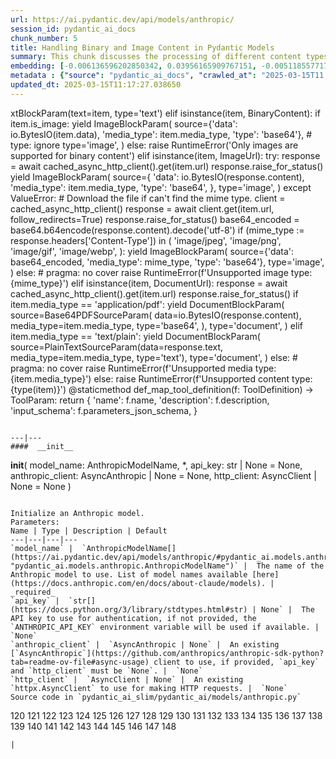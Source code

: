 ```yaml
---
url: https://ai.pydantic.dev/api/models/anthropic/
session_id: pydantic_ai_docs
chunk_number: 5
title: Handling Binary and Image Content in Pydantic Models
summary: This chunk discusses the processing of different content types within Pydantic models. It specifically outlines how to handle binary content that includes images and URLs, detailing methods for yielding image parameters, handling errors, and utilizing asynchronous HTTP clients to retrieve image data.
embedding: [-0.006136596202850342, 0.03956165909767151, -0.005118557717651129, -0.030207054689526558, -0.022150998935103416, -0.019831258803606033, -0.023739518597722054, -0.018394028767943382, 0.02120545320212841, -0.035300396382808685, -0.011913884431123734, -0.054564330726861954, 0.01923871785402298, -0.056430209428071976, 0.020285122096538544, 0.022869614884257317, -0.007923678494989872, 0.009518500417470932, 0.010949427261948586, 0.039637304842472076, 0.06222955882549286, 0.033812738955020905, -0.01753673329949379, -0.02545410767197609, 0.00586553942412138, -0.046672169119119644, -0.016780296340584755, 0.003218009602278471, 0.028467249125242233, -0.024596812203526497, -0.021823210641741753, -0.016906369477510452, -0.01746108941733837, -0.023739518597722054, -0.04057024419307709, -0.010583816096186638, 0.002973743248730898, -0.012361442670226097, 0.027458665892481804, 0.02904718555510044, -0.01950347051024437, -0.08361151069402695, 0.05284973978996277, 0.05718664452433586, -0.036208122968673706, 0.0024347819853574038, 0.01904960721731186, 0.05421132594347, -0.016515543684363365, -0.006511662621051073, -0.01647772081196308, 0.0038956510834395885, -0.01806623861193657, -0.019276538863778114, -0.004970422014594078, 0.03744363784790039, -0.0034606996923685074, 0.0054778652265667915, -0.0345439612865448, 0.007406780030578375, 0.017612377181649208, -0.0015176018932834268, -0.035249967128038406, 0.03686370328068733, -0.01974300853908062, -0.019755614921450615, -0.02407991513609886, 0.04397420957684517, -0.06449887156486511, -0.007589585613459349, 0.018961356952786446, 0.028921112418174744, -0.0486893355846405, 0.0031234549824148417, -0.016855940222740173, -0.045184507966041565, -0.04879019409418106, 0.06036368012428284, -0.04742860794067383, -0.012903556227684021, -0.01110701821744442, 0.055119048804044724, -0.014006693847477436, -0.011630220338702202, -0.006221695337444544, -0.0010385251371189952, -0.0674237608909607, 0.010010184720158577, -0.04397420957684517, -0.016931584104895592, 0.019730400294065475, -0.027509095147252083, -0.019843867048621178, -0.00025155473849736154, 0.06843234598636627, 0.03499782457947731, -0.03222421929240227, 0.02202492766082287, 0.029904481023550034, 0.01483877468854189, 0.050580427050590515, 0.039259087294340134, -0.050101350992918015, 0.06686904281377792, 0.018507493659853935, -0.04377249255776405, 0.01203995756804943, -0.0011953281937167048, -0.01327547151595354, 0.017675412818789482, -0.08880571275949478, -0.01698201335966587, -0.0026396503672003746, -0.007053776178508997, -0.06313728541135788, -0.027483880519866943, -0.08164478093385696, 0.07549241930246353, -0.011403289623558521, -0.02240314520895481, -0.018104061484336853, 0.014889203943312168, 0.04374727979302406, -0.02609707973897457, -0.011573487892746925, -0.03497260808944702, 0.00825146771967411, -0.055068619549274445, -0.09309219568967819, -0.03509868308901787, 0.053001027554273605, 0.031240852549672127, 0.01626339741051197, -0.06863406300544739, -0.018696604296565056, -0.03101392090320587, 9.406216850038618e-05, 0.019881688058376312, -0.02763516828417778, 0.03252679482102394, 0.03013141080737114, -0.014611843042075634, -0.009266354143619537, -0.00895747635513544, -0.01830577850341797, 0.00376327452249825, -0.014473163522779942, -0.0012276343768462539, -0.02029772847890854, 0.018381422385573387, 0.03061048872768879, 0.015393494628369808, 0.03409009799361229, -0.03555254265666008, -0.02298307977616787, 0.021583672612905502, 0.04483150690793991, 0.05759007856249809, 0.023020902648568153, -0.052547164261341095, -0.006480144336819649, 0.03545168414711952, -0.03504825383424759, -0.006398197263479233, -0.03013141080737114, 0.010527082718908787, -0.02705523371696472, -0.017612377181649208, -0.03560297191143036, -0.06268341839313507, -0.01019299030303955, 0.02967754937708378, -0.048613689839839935, 0.014334483072161674, -0.018003202974796295, -0.03061048872768879, -0.017423268407583237, -0.0374184213578701, 0.0023055572528392076, -0.006048345007002354, -0.0217097457498312, 0.015557389706373215, -0.033283233642578125, -0.014006693847477436, -0.010804443620145321, 0.0036056835670024157, 0.005594482645392418, 0.04089803248643875, 0.00891335029155016, 0.013666297309100628, 0.010054309852421284, 0.023348692804574966, 0.003876740112900734, 0.0007654986111447215, -0.0019005482317879796, -0.014132766984403133, 0.04278912395238876, -0.0076463185250759125, 0.052496735006570816, 0.04130146652460098, 0.016755081713199615, 0.02617272362112999, -0.02223925106227398, -0.014195802621543407, 0.0296271201223135, -0.04594094678759575, -0.035350825637578964, 0.0046394807286560535, -0.04251176491379738, -0.006744897458702326, 0.010621638037264347, -0.06434758007526398, 0.004422005265951157, 0.02298307977616787, -0.0031864913180470467, 0.033333662897348404, -0.026525728404521942, -0.013124183751642704, 0.006070407573133707, 0.03542647138237953, -0.0017303498461842537, 0.022920044139027596, 0.0013804977061226964, 0.021608887240290642, -0.020789412781596184, -0.0037538190372288227, -0.03146778419613838, -0.05436261370778084, -0.009663484059274197, -0.021961890161037445, 0.018381422385573387, 0.01379236951470375, 0.0011267761001363397, 0.008402755483984947, -0.009657179936766624, -0.034745678305625916, 0.021646708250045776, -0.008005625568330288, 0.018532708287239075, 0.003842070000246167, 0.029929693788290024, 0.002122751669958234, -0.010627941228449345, 0.02041119523346424, 0.009102459996938705, 0.007406780030578375, 0.015658248215913773, -0.03005576692521572, -0.017070263624191284, 0.04447850212454796, 0.04236047714948654, -0.036208122968673706, 0.008963779546320438, 0.02818989008665085, -0.008686419576406479, -0.001427775016054511, 0.003961839247494936, 0.003087208839133382, -0.0688357800245285, -0.012102993205189705, 0.007980411872267723, 0.005137468688189983, -0.021621493622660637, 0.0017287739319726825, -0.025895362719893456, -0.007324832491576672, -0.02118023857474327, 0.006064103916287422, 0.008446880616247654, -0.048538047820329666, 0.008484702557325363, 0.09243661165237427, 0.02439509704709053, -0.0513368658721447, -0.014939633198082447, 0.011605005711317062, 0.007835427299141884, -0.007627407554537058, -0.005603938363492489, 0.002556127030402422, 0.03267808258533478, 0.002469451865181327, 0.026525728404521942, 0.009745431132614613, -0.021747566759586334, 0.015645639970898628, 0.021142417564988136, -0.02705523371696472, -0.016994619742035866, -0.024218594655394554, 0.03898172453045845, -0.013401543721556664, 0.016944190487265587, -0.01897396333515644, -0.012519033625721931, 0.012752268463373184, -0.0037128455005586147, -0.005455802660435438, 0.011434807442128658, -0.007368958089500666, 0.0415031835436821, 0.004879019223153591, -0.003671871731057763, 0.006870970129966736, -0.0022204581182450056, -0.019843867048621178, 0.030282698571681976, 0.011655434966087341, 0.047100815922021866, -0.012998110614717007, 0.02919847145676613, 0.014498378150165081, -0.030862633138895035, -0.03353537991642952, -0.002954832511022687, 0.01168064959347248, 0.019490862265229225, -0.023285655304789543, 0.02067594788968563, -0.008484702557325363, -0.10166514664888382, -0.034821320325136185, -0.00044204291771166027, 0.014485770836472511, 0.005017699673771858, 0.010079524479806423, -0.0235125869512558, -0.015645639970898628, -0.027887314558029175, -0.020865056663751602, 0.0045985071919858456, -0.015771713107824326, 0.006814237684011459, -0.008005625568330288, 0.05340445786714554, -0.032829370349645615, -0.01729719527065754, 0.009732823818922043, 0.012102993205189705, 0.057438790798187256, -0.03005576692521572, -0.013779762201011181, -0.04876497760415077, 0.002519881119951606, -0.02128109708428383, 0.027862099930644035, 0.007753480225801468, 0.06631431728601456, 0.004727731924504042, 0.016276005655527115, 0.04009116813540459, -0.009959755465388298, 0.007116812281310558, 0.05032828077673912, -0.038200072944164276, -0.02264268323779106, -0.007558067329227924, -0.03164428472518921, -0.014384912326931953, 0.021772781386971474, -0.03250158205628395, 0.02029772847890854, 0.02808903157711029, 0.009070941247045994, 0.008730544708669186, -0.042259618639945984, 0.0021826361771672964, -0.020789412781596184, -0.05693449825048447, 0.01050817221403122, -0.020827235653996468, 0.014889203943312168, -0.049597058445215225, -0.04147796705365181, -0.00020782322098966688, 0.011649131774902344, 0.009052030742168427, 0.017372839152812958, 0.024584205821156502, -0.04427678510546684, 0.07392911612987518, -0.023348692804574966, 0.029854051768779755, -0.025681039318442345, -0.0038672846276313066, 0.02120545320212841, 0.017335016280412674, 0.01106919627636671, -0.017738450318574905, 0.008680115453898907, 0.04039373993873596, 0.006480144336819649, -0.014031908474862576, 0.03643505275249481, -0.03514911234378815, 0.04094846174120903, 0.01570867747068405, 0.009972362779080868, 0.06202784180641174, 0.03108956478536129, -0.04329341650009155, 0.012430783361196518, 0.04276391118764877, 0.0049546631053090096, 0.011100714094936848, -0.0023812009021639824, 0.007223974447697401, 0.01849488727748394, 0.03449353203177452, 0.001253636903129518, 0.06369200348854065, -0.05537119507789612, 4.92472063342575e-05, 0.00035182206192985177, -0.0006441534496843815, -0.032804153859615326, 0.012865734286606312, 0.0017287739319726825, 0.00886292103677988, 0.0016531302826479077, -0.025971006602048874, -0.09440334886312485, -0.009052030742168427, -0.02869418077170849, -0.060464538633823395, 0.03835136070847511, 0.0522950179874897, -0.011504147201776505, 0.011296126991510391, -0.04694952815771103, 0.05759007856249809, 0.0467730276286602, 0.03991466388106346, -0.026954375207424164, 0.03499782457947731, -0.007621103897690773, -0.010401010513305664, 0.026500513777136803, 0.0016216119984164834, 0.027408238500356674, -0.00826407503336668, -0.01570867747068405, -0.04879019409418106, 0.01931435987353325, -0.016704652458429337, 0.00596639746800065, 0.0021479662973433733, -0.003785337321460247, -0.0350230373442173, -0.041604042053222656, 0.015380887314677238, -0.0014963271096348763, -0.014435341581702232, -0.0028744610026478767, -0.033333662897348404, -0.0350230373442173, 0.035224754363298416, 0.005843476392328739, 0.03469524905085564, -0.04241090640425682, 0.05080736055970192, -0.01008582767099142, 0.0025230329483747482, 0.005474713630974293, -0.025542359799146652, -0.007866946049034595, 0.014876596629619598, 0.02619793824851513, -0.002970591653138399, -0.02818989008665085, -0.0038452218286693096, -0.016250791028141975, 0.0010590119054540992, 0.02670222893357277, 0.007123115938156843, -0.03855307772755623, 0.002582917455583811, 0.014384912326931953, 0.010129953734576702, -0.0040217237547039986, 0.04190661385655403, -0.010407313704490662, -0.005632304586470127, 0.04112496227025986, -0.022100571542978287, 0.10489261150360107, -0.024004271253943443, 0.03704020380973816, 0.0056638228707015514, 0.00045071044587530196, -0.007873249240219593, 0.03509868308901787, 0.008226253092288971, -0.014019301161170006, 0.04823547229170799, -0.06202784180641174, -0.04483150690793991, -0.010627941228449345, -0.0235125869512558, 1.158540544565767e-05, 0.009133977815508842, -0.0006634583696722984, 0.019100036472082138, 0.03651069849729538, 0.014258839190006256, -0.022365324199199677, 0.024168165400624275, 0.04210833087563515, -0.04349513351917267, 0.053051456809043884, -0.04929448291659355, 0.02415555901825428, 0.02713087759912014, 0.03593076393008232, 0.024281630292534828, 0.023878198117017746, 0.02861853688955307, 0.022970473393797874, 0.012279495596885681, -0.00958153698593378, 0.012670321390032768, 0.0009211197611875832, 0.006770112086087465, -0.01820491999387741, 0.03212336078286171, -0.024054700508713722, 0.0025246087461709976, -0.037241920828819275, -0.050050921738147736, -0.012260585092008114, 0.03446831554174423, -0.01758716255426407, 0.01113223284482956, -0.005150076001882553, -0.03938515856862068, 0.007450905628502369, 0.006202784366905689, -0.010615333914756775, 0.004535470623522997, -0.011037678457796574, 0.0018973964033648372, 0.016452506184577942, -0.004336906131356955, -0.021671922877430916, 0.0012166029773652554, 0.03101392090320587, -0.027761241421103477, 0.016944190487265587, 0.010924212634563446, 0.015191778540611267, 0.03245115280151367, -0.025920577347278595, 0.014031908474862576, -0.0729205384850502, -0.0023039814550429583, 0.012153422459959984, 0.0008572954102419317, -0.01357804611325264, 0.003791640978306532, -0.003924017306417227, 0.008005625568330288, 0.0015956094721332192, 0.027433453127741814, 0.03507346659898758, 0.011951706372201443, 0.019591720774769783, 0.017385445535182953, 0.0012670321157202125, -0.012033653445541859, -0.04097367823123932, -0.0010558600770309567, -0.025744076818227768, -0.017889738082885742, 0.019881688058376312, -0.003722300985828042, -0.00751394173130393, 0.011447414755821228, -0.0056984927505254745, -0.00016596309433225542, -0.003210129914805293, -0.035350825637578964, 0.009921933524310589, 0.0036119872238487005, 0.029223686084151268, -0.03187121823430061, 0.01854531653225422, -0.00041879824129864573, 0.0027672990690916777, 0.0013009142130613327, 0.005736314691603184, -0.011478932574391365, -0.032829370349645615, 0.010571208782494068, 0.0138554060831666, -0.04891626536846161, -0.013162005692720413, 0.04135189577937126, -0.016755081713199615, -0.032905012369155884, 0.012191244401037693, 0.04679824039340019, -0.03187121823430061, 0.005105950403958559, 0.04152839630842209, -0.034317031502723694, -0.03492217883467674, 0.02806381694972515, 0.01585996523499489, -0.05027785152196884, -0.014447948895394802, 0.029248900711536407, 0.01016147155314684, -0.01384279876947403, 0.005689037498086691, 0.030005337670445442, 0.0015286332927644253, 0.0019068518886342645, 0.005184745881706476, 0.061372265219688416, -0.04626873508095741, 0.01633904129266739, 0.005871843080967665, 0.008213645778596401, 0.009543715044856071, -0.006127140484750271, -0.0061460514552891254, 0.013678904622793198, -0.011497844010591507, -0.02154584974050522, 0.06490230560302734, -0.02022208459675312, -0.01955389976501465, 0.04175532981753349, 0.023058723658323288, -0.047075603157281876, 0.016906369477510452, 0.01695679873228073, -0.009751735255122185, 0.0005499928374774754, -0.02041119523346424, -0.008446880616247654, 0.0378974974155426, 0.00399335753172636, -0.02912282757461071, 0.009253746829926968, -0.027458665892481804, -0.032249435782432556, 0.018267955631017685, 0.023096546530723572, -0.023575622588396072, 0.026349226012825966, 0.007482423447072506, -0.011415896937251091, 0.008572953753173351, 0.037695784121751785, -0.00799932237714529, -0.0037758818361908197, 0.017398053780198097, -0.03212336078286171, 0.05395917966961861, -0.008768366649746895, -0.0030588426161557436, -0.012506426312029362, -0.0019430977990850806, 0.006467537023127079, 0.031820788979530334, 0.029727978631854057, 0.01820491999387741, 0.017814094200730324, -0.006395045202225447, 0.021306311711668968, 0.01904960721731186, 0.020045584067702293, 0.025227177888154984, -0.027534309774637222, 0.01074771024286747, 0.05345488712191582, -0.03744363784790039, -0.014611843042075634, 0.04278912395238876, -0.0009770645992830396, -0.005389614496380091, -0.0393347293138504, -0.028341175988316536, 0.08789799362421036, -0.030913062393665314, 0.014347090385854244, 0.033232804387807846, -0.005736314691603184, 0.020146440714597702, 0.005077584180980921, -0.05244630575180054, 0.004983029328286648, -0.012437086552381516, 0.01502788346260786, 0.013893228024244308, -0.020474230870604515, 0.033232804387807846, -0.028366390615701675, -0.0429404117166996, -0.03890608251094818, 0.0043778796680271626, -0.03582990542054176, 0.0013663144782185555, -0.029501046985387802, 0.028290746733546257, 0.0015128741506487131, 0.02569364756345749, 0.033258017152547836, 0.001285943086259067, -0.018381422385573387, -0.02067594788968563, -0.017814094200730324, 0.03106435015797615, -0.020600304007530212, 0.029904481023550034, 0.019137859344482422, 0.041200608015060425, -0.015948215499520302, 0.009764342568814754, -0.017045048996806145, -0.00899529829621315, -0.03257722407579422, 0.022970473393797874, 0.010048005729913712, -0.025227177888154984, 0.021432384848594666, 0.024987639859318733, 0.009228532202541828, 0.006732290145009756, -0.04770596697926521, -0.022251857444643974, -0.007211367134004831, -0.02096591517329216, -0.03494739532470703, -0.020020369440317154, 0.0011724774958565831, 0.025731468573212624, -0.012247977778315544, 0.014309268444776535, -0.0011047133011743426, -0.002315012738108635, -0.030307913199067116, -0.007305921521037817, -0.0017082871636375785, -0.021192846819758415, -0.025819718837738037, 0.03517432510852814, -0.026349226012825966, 0.016112109646201134, -0.016931584104895592, 0.008963779546320438, -0.02194928377866745, 0.009089852683246136, 0.004793920088559389, -0.007684140000492334, 0.01825534924864769, 0.02622315287590027, -0.037847068160772324, 0.02816467545926571, 0.009713913314044476, -0.0189487487077713, -0.0057394662871956825, 0.02806381694972515, -0.04288998246192932, -0.05274888128042221, 0.00890074297785759, 0.011289823800325394, 0.025302821770310402, -0.019062215462327003, 0.022314894944429398, 0.012651410885155201, -0.009808467701077461, -0.002294525969773531, 0.03809921443462372, -0.03797314316034317, 0.030207054689526558, -0.0033409304451197386, -0.01873442530632019, -0.009241139516234398, -0.036737628281116486, 0.000528717995621264, -0.01791495271027088, -0.022655291482806206, 0.059455957263708115, -0.0135528314858675, -0.02813946083188057, -0.005064976867288351, -0.0374184213578701, -0.0010377371218055487, -0.029324544593691826, 0.009266354143619537, -7.785983325447887e-05, -0.010451438836753368, 0.03008098155260086, -0.018003202974796295, 0.014687486924231052, -0.07322311401367188, -0.018356207758188248, 0.007148330565541983, 0.01024341955780983, 0.025529751554131508, -0.018986571580171585, -0.021533243358135223, 0.023058723658323288, 0.03832614794373512, -0.017688021063804626, -0.012298406101763248, 0.026525728404521942, 0.010716192424297333, 0.010804443620145321, 0.027962958440184593, -0.015557389706373215, -0.010180382989346981, -0.014561413787305355, 0.012853126972913742, 0.018078846856951714, -0.022516611963510513, 0.035350825637578964, -0.0016389470547437668, 0.012033653445541859, -0.03343452140688896, -0.023638660088181496, -0.006681860890239477, 0.0177510567009449, 0.007186152506619692, -0.012210155837237835, 0.0034449405502527952, -0.029879266396164894, -0.035275183618068695, 0.02912282757461071, -0.033863168209791183, 0.050605643540620804, 0.006369830574840307, 0.007658925838768482, 0.012998110614717007, -0.021129809319972992, 0.0011354435700923204, -0.04299084097146988, 0.01950347051024437, 0.05663192272186279, 0.015847356989979744, 0.035678617656230927, -0.015153956599533558, -0.0005531446076929569, -0.03116520866751671, 0.005496776197105646, 0.00922222901135683, 0.010155168361961842, -0.014094945043325424, 0.007898463867604733, 0.004740339238196611, 0.03066091798245907, -0.034871749579906464, -0.002363865962252021, 0.0055282944813370705, 0.03804878517985344, -0.0226678978651762, 0.03903215378522873, 0.013905835337936878, 0.008364933542907238, -0.031190423294901848, 0.005225719418376684, 0.007835427299141884, 0.0025183050893247128, -0.06036368012428284, -0.017070263624191284, 0.010980945080518723, 0.0022409448865801096, -0.018646175041794777, -0.007350047118961811, 0.013388936407864094, -0.003738060127943754, -0.00827668234705925, 0.000758406997192651, 0.003842070000246167, -0.024168165400624275, 0.09399991482496262, 0.012298406101763248, 0.015506960451602936, 0.028921112418174744, -0.031896430999040604, -0.01734762452542782, -0.00835863035172224, 0.010029095225036144, -0.02213839255273342, 0.0177510567009449, 0.014939633198082447, 0.014410126954317093, 0.012455997988581657, -0.041276250034570694, -0.0611705482006073, 0.0054274364374578, -0.015406101942062378, 0.02077680639922619, 0.023689089342951775, -0.020549874752759933, 0.016149932518601418, 0.006669253576546907, -0.02869418077170849, 0.042663052678108215, 0.008629686199128628, 0.02952626161277294, -0.025365857407450676, -0.00861077569425106, -0.013515009544789791, 0.020638125017285347, 0.007406780030578375, 0.007652622181922197, 0.0005362036172300577, 0.00135685910936445, -0.0189487487077713, -0.009411338716745377, 0.060968831181526184, 0.026752658188343048, -0.012002135626971722, 0.03643505275249481, -0.010117346420884132, 0.029702764004468918, -0.0018075695261359215, 0.012745965272188187, -0.029450617730617523, -0.007816516794264317, 0.021583672612905502, 0.011264609172940254, -0.027105662971735, -0.019175680354237556, 0.019326968118548393, 0.0043179951608181, -0.029904481023550034, 0.012052564881742, -0.018267955631017685, -0.007822819985449314, 0.026979589834809303, -0.0391077995300293, -0.07836688309907913, -0.026903945952653885, 0.000628000358119607, -0.023096546530723572, 0.028391605243086815, -0.010653155855834484, -0.021167632192373276, 0.04531058296561241, -0.003580468939617276, -0.0014979030238464475, 0.02861853688955307, -0.011605005711317062, -0.0031707321759313345, -0.007148330565541983, -0.022226642817258835, 0.02803860232234001, -0.020638125017285347, -0.01923871785402298, 0.010249722748994827, -0.012809001840651035, -0.031291279941797256, 0.022352715954184532, 0.009133977815508842, -0.005506231915205717, -0.014384912326931953, -0.018078846856951714, 0.038754794746637344, -0.015393494628369808, -0.007967804558575153, 0.006086166948080063, 0.01024341955780983, -0.014700094237923622, 0.020600304007530212, -0.011926491744816303, 0.018633566796779633, -0.003039931645616889, 0.024193380028009415, 0.04329341650009155, -0.005657519213855267, -0.00480337580665946, -0.00726179638877511, 0.04543665423989296, -0.008377540856599808, 0.009587840177118778, 0.0247102789580822, 0.018910927698016167, 0.04001552239060402, -0.009190711192786694, -0.018482279032468796, -0.019352182745933533, -0.0138554060831666, 0.018557922914624214, 0.03716627508401871, 0.019175680354237556, -0.03356059268116951, 0.00951219629496336, 0.004226592369377613, -0.0013316444819793105, 0.03961208835244179, 0.028265533968806267, -0.016515543684363365, 0.010394706390798092, 0.01477573812007904, 0.018431851640343666, -0.012109297327697277, -0.03113999404013157, 0.01621296815574169, 0.043646421283483505, -0.013515009544789791, 0.046092234551906586, -0.02317219041287899, 0.01652815006673336, -0.047075603157281876, -0.012493819929659367, -0.03391359746456146, -0.020625518634915352, 0.0023181645665317774, -0.009701306000351906, -0.00346385152079165, 0.0013363722246140242, -0.06570916622877121, -0.023563016206026077, 0.0036245945375412703, -0.029854051768779755, -0.04427678510546684, 0.0009668211569078267, -0.015368280000984669, 0.009814771823585033, 0.0024663000367581844, 0.041604042053222656, 0.0470251739025116, 0.0008257771842181683, -0.012764875777065754, 0.03956165909767151, -0.01976822316646576, 0.026903945952653885, 0.023878198117017746, 0.0055692680180072784, 0.015519567765295506, -0.024281630292534828, -0.005077584180980921, 0.004462978802621365, 0.02125588245689869, 0.020549874752759933, 0.0032936532516032457, -0.02566843293607235, -0.018394028767943382, 0.01902439258992672, 0.030812203884124756, 0.06026282161474228, 0.020575089380145073, -0.029980123043060303, 0.006445474456995726, -0.0029926542192697525, 0.004232896026223898, -0.02489938773214817, 0.0296271201223135, -0.006744897458702326, 0.03537604212760925, 0.02056248113512993, 0.012336228042840958, 0.011882366612553596, 0.006161810364574194, 0.03245115280151367, 0.011144840158522129, 0.016994619742035866, 0.003952383995056152, -0.007829124107956886, -0.010930515825748444, 0.025517145171761513, 0.017498912289738655, 0.033232804387807846, -0.011283519677817822, 0.026525728404521942, -0.013023325242102146, -0.0214702058583498, 0.0049168411642313, 0.004847500938922167, -0.010892693884670734, -0.03113999404013157, 0.010306455194950104, -0.001869030063971877, -0.006354071665555239, -0.004270717967301607, -0.0008785701938904822, -0.02521456964313984, 0.0326276533305645, 0.017360230907797813, 0.0004400730540510267, -0.013237649574875832, -0.0059285759925842285, 0.02523978427052498, 0.009228532202541828, 0.032274648547172546, 0.03207293152809143, -0.015153956599533558, 0.018797462806105614, 0.022314894944429398, 0.006782719399780035, -0.015923000872135162, 0.01974300853908062, -0.025088496506214142, 0.007759783882647753, -0.00888813566416502, -0.038830436766147614, -0.0135528314858675, -0.002571886172518134, -0.0014797800686210394, -0.00887552835047245, -0.04689909890294075, -0.012739661149680614, 0.03565340116620064, -0.030207054689526558, -0.029753193259239197, 0.02343694306910038, 0.008100180886685848, 0.0056984927505254745, 0.0064927516505122185, -0.01681811735033989, -0.00891335029155016, -0.006344616413116455, -0.010375795885920525, -0.0022046989761292934, -0.0017335016746073961, -0.022062748670578003, 0.019150465726852417, 0.019074821844697, -0.012449693866074085, -0.03169471397995949, -0.016011251136660576, -0.014057123102247715, -0.009934540838003159, 0.025920577347278595, 0.003473307006061077, 0.02319740504026413, 0.0017004075925797224, -0.023109152913093567, -0.0036907827015966177, -0.05910295248031616, -0.010041702538728714, 0.0007213730714283884, -0.020612910389900208, -0.015986036509275436, -0.00411943020299077, -0.0359811931848526, 0.029324544593691826, -0.025529751554131508, -0.02811424620449543, -0.008699026890099049, 0.0035962280817329884, 0.013628475368022919, -0.017574556171894073, 0.07246667146682739, -0.008081269450485706, -0.01256946288049221, -0.012134511955082417, 0.008680115453898907, -0.030207054689526558, -0.005099646747112274, 0.03986423462629318, -0.025264998897910118, -0.042183976620435715, -0.02024729922413826, 0.03439267352223396, 0.009297872893512249, -0.0050870394334197044, 0.020373372361063957, 0.024092521518468857, 0.004327450413256884, -0.030232269316911697, 0.029475832358002663, 0.028442034497857094, 0.014927025884389877, 0.03353537991642952, -0.033888380974531174, -0.027736026793718338, 0.003131334437057376, 0.01931435987353325, 0.005279300734400749, -0.00603888975456357, 0.013035932555794716, 0.02763516828417778, 0.0004254958766978234, -0.011516754515469074, -0.0005204444751143456, -0.008686419576406479, 0.0013828616356477141, -0.008717937394976616, -0.00034197259810753167, -0.011409592814743519, 0.025126319378614426, -0.009695001877844334, 0.039687734097242355, -0.0019635846838355064, 0.0019115796312689781, -0.0011803570669144392, -0.0034071188420057297, 0.023260440677404404, 0.011056588962674141, -0.013502402231097221, 0.010199293494224548, 0.0031234549824148417, 0.014422734268009663, 0.023499978706240654, -0.009707609191536903, 0.010375795885920525, -0.034216172993183136, 0.0036529607605189085, -0.01113223284482956, 0.06575959920883179, 0.03416574373841286, -0.021747566759586334, -0.01609950326383114, 0.012909859418869019, 0.0011165327159687877, 0.01753673329949379, 0.010464046150445938, -0.011831937357783318, -0.011831937357783318, -0.034291815012693405, -0.00740047637373209, 0.05244630575180054, 0.0009668211569078267, 0.03996509313583374, -0.010350581258535385, -0.021848425269126892, -0.01650293543934822, -0.0015948215732350945, 0.010779228992760181, -0.0177510567009449, 0.03250158205628395, 0.015872571617364883, 0.013111576437950134, -0.0009581536869518459, -0.018104061484336853, 0.02816467545926571, -0.048538047820329666, -0.03855307772755623, 0.025290213525295258, -0.020096011459827423, -0.0036592644173651934, 0.05340445786714554, -0.004210832994431257, 0.015872571617364883, -0.0056228493340313435, 0.02141977660357952, 0.017977988347411156, 0.010344277136027813, -0.018381422385573387, 0.0046899099834263325, 0.01380497682839632, 0.038200072944164276, 0.005597634706646204, 0.0073752617463469505, 0.001824904466047883, 0.008226253092288971, -0.046193093061447144, 0.03242593631148338, -0.008774670772254467, -0.02202492766082287, -0.02128109708428383, 0.022781364619731903, 0.02909761294722557, 0.011460022069513798, 0.017713235691189766, -0.013994086533784866, 0.013124183751642704, -0.013691511936485767, -0.013691511936485767, 0.01359065342694521, 0.004516559652984142, -0.05880037695169449, 0.03373709321022034, -0.021861031651496887, 0.011592398397624493, -0.008976386860013008, -0.02492460235953331, 0.029274115338921547, 0.009739127941429615, -0.020398586988449097, -0.023764733225107193, -0.00232131639495492, -0.005610242020338774, -0.003905106568709016, 0.0016373711405321956, -0.03116520866751671, -0.011661739088594913, -0.02523978427052498, 0.004106822889298201, -0.029803622514009476, -0.0424613356590271, 0.00753915635868907, -0.01597343012690544, -0.016881154850125313, 0.011031374335289001, -0.03494739532470703, 0.008579257875680923, -0.018847892060875893, 0.017650198191404343, 0.006246909964829683, 0.005323426332324743, 0.033762309700250626, 0.0027578435838222504, -0.010451438836753368, 0.012033653445541859, -0.02317219041287899, -0.010413617826998234, -0.04142753779888153, -0.009064638055860996, -0.005537749733775854, -0.05239587649703026, -0.007640014868229628, 0.001494751195423305, 0.0027452362701296806, -0.011611309833824635, -0.020133834332227707, 0.006089318543672562, 0.026424869894981384, 0.021356740966439247, -0.008743152022361755, 0.041150178760290146, -0.009133977815508842, 0.002797241322696209, -0.0135528314858675, 0.004135189577937126, 0.0009817923419177532, 0.015406101942062378, -0.03656112775206566, 0.01384279876947403, -0.015343066304922104, -0.017977988347411156, -0.006442322861403227, 0.0039870538748800755, 0.008743152022361755, 0.017524126917123795, 0.0031281826086342335, 0.008364933542907238, 0.03111477941274643, 0.0005586603074334562, -0.015242207795381546, -0.019780829548835754, -0.012865734286606312, -0.003003685735166073, -0.0018233285518363118, -0.012695536017417908, 0.012777483090758324, 0.010167775675654411, 0.013124183751642704, 0.007816516794264317, -0.022541824728250504, 0.017877129837870598, 0.0032905014231801033, -0.007419387344270945, -0.005755225662142038, 0.015002668835222721, 0.013628475368022919, 0.005903361365199089, 0.013893228024244308, -0.0008470519678667188, 0.014094945043325424, -0.01828056387603283, 0.0017067112494260073, -0.03222421929240227, -0.004069001413881779, -0.006429715547710657, 0.029374973848462105, 0.03146778419613838, 0.01926393061876297, 0.004125733859837055, -0.006644039414823055, 0.021407170221209526, -0.040696315467357635, -0.015658248215913773, 0.01482616737484932, 0.037645354866981506, 0.003630898194387555, 0.03204771876335144, -0.02569364756345749, 0.004109974950551987, 0.01050817221403122, -0.008491006679832935, 0.0031076958402991295, 0.014901811257004738, -0.02907240018248558, 0.009947148151695728, -0.036283764988183975, -0.028391605243086815, -0.05022742226719856, -0.0014301389455795288, 0.014170587994158268, 0.03401445597410202, -0.012506426312029362, -0.03451874479651451, 0.006461233366280794, -0.005238326732069254, 0.003813703777268529, -0.02276875637471676, -0.0072807068936526775, 0.007715658284723759, 0.008724241517484188, -0.010167775675654411, 0.03338409215211868, 0.03154342621564865, 0.051589012145996094, -0.006079863291233778, 0.011025071144104004, -0.011749989353120327, -0.025605395436286926, -0.02024729922413826, -0.0020644429605454206, 0.00036817212821915746, 0.032829370349645615, -0.020928092300891876, 0.02226446568965912, -0.005033458583056927, 0.00947437435388565, -0.000290164549369365, 0.027332594618201256, -0.020259907469153404, -0.010066917166113853, -0.030358342453837395, -0.030232269316911697, 0.024306844919919968, 0.005446346942335367, -0.005203656852245331, -0.003580468939617276, 0.00247102789580822, 0.007482423447072506, -0.012827912345528603, -0.02612229436635971, 0.0010999856749549508, -0.03363623470067978, -0.022466182708740234, -0.01330068614333868, 0.002371745416894555, -0.02540368027985096, 0.012802697718143463, 0.0296271201223135, -0.01108180359005928, -0.00584032479673624, -0.02401687763631344, 0.0008880256209522486, 0.04727732017636299, 0.00430538784712553, 0.0019084278028458357, -0.025996221229434013, 0.007476120255887508, 0.029425403103232384, -0.00676380842924118, -0.02077680639922619, -0.013779762201011181, 0.01722155138850212, -0.02056248113512993, -0.012071475386619568, 0.021306311711668968, 0.003479610662907362, -0.013225042261183262, 0.017839308828115463, -0.0031660045497119427, 0.02816467545926571, -0.04203268885612488, 0.010936819948256016, 0.019629543647170067, -0.00861077569425106, 0.020070798695087433, -0.008219949901103973, 0.0020140137057751417, -1.7273458070121706e-05, -0.02473549358546734, -0.001966736512258649, 0.006032586097717285, 0.03187121823430061, -0.012771179899573326, -0.0053927660919725895, 0.03106435015797615, 0.002727901330217719, 0.01945304125547409, 0.008308201096951962, -0.019251324236392975, 0.00887552835047245, 0.06207827106118202, 0.025781897827982903, -0.0075013344176113605, 6.74194234306924e-05, -0.006971828639507294, -0.002307133050635457, 0.03050963021814823, -0.003842070000246167, -0.027282165363430977, 0.005585027392953634, 0.002001406392082572, 0.0018375117797404528, -0.022894829511642456, 0.00315182120539248, 0.00676380842924118, -0.015355673618614674, 0.016515543684363365, 0.04924405366182327, 0.0008210494415834546, 0.014107552357017994, -0.010073220357298851, -0.018343599513173103, 0.02000776119530201, 0.03799835592508316, 0.041276250034570694, -0.004267565906047821, -0.030459200963377953, -0.015116134658455849, -8.613336831331253e-05, -0.006946614012122154, -0.023563016206026077, -0.0010479806223884225, -0.002258279826492071, -0.016515543684363365, -0.03252679482102394, -0.006130292546004057, -0.007671533152461052, 0.0101362569257617, -0.006035737693309784, 0.02859332226216793, 0.012386657297611237, 0.0009526379872113466, -0.0030415074434131384, -0.0092348363250494, 0.019112644717097282, -0.03938515856862068, -0.003350385930389166, -0.015380887314677238, -0.005209960509091616, -0.015431316569447517, -0.0064927516505122185, 0.02766038291156292, 0.007911071181297302, -0.017045048996806145, 0.012184941209852695, -0.004970422014594078, 0.0031723082065582275, 0.025769291445612907, 0.008724241517484188, -0.029475832358002663, -0.03320758789777756]
metadata : {"source": "pydantic_ai_docs", "crawled_at": "2025-03-15T11:17:27.038650", "url_path": "/api/models/anthropic/", "chunk_size": 4364}
updated_dt: 2025-03-15T11:17:27.038650
---
```

xtBlockParam(text=item, type='text')
        elif isinstance(item, BinaryContent):
          if item.is_image:
            yield ImageBlockParam(
              source={'data': io.BytesIO(item.data), 'media_type': item.media_type, 'type': 'base64'}, # type: ignore
              type='image',
            )
          else:
            raise RuntimeError('Only images are supported for binary content')
        elif isinstance(item, ImageUrl):
          try:
            response = await cached_async_http_client().get(item.url)
            response.raise_for_status()
            yield ImageBlockParam(
              source={
                'data': io.BytesIO(response.content),
                'media_type': item.media_type,
                'type': 'base64',
              },
              type='image',
            )
          except ValueError:
            # Download the file if can't find the mime type.
            client = cached_async_http_client()
            response = await client.get(item.url, follow_redirects=True)
            response.raise_for_status()
            base64_encoded = base64.b64encode(response.content).decode('utf-8')
            if (mime_type := response.headers['Content-Type']) in (
              'image/jpeg',
              'image/png',
              'image/gif',
              'image/webp',
            ):
              yield ImageBlockParam(
                source={'data': base64_encoded, 'media_type': mime_type, 'type': 'base64'},
                type='image',
              )
            else: # pragma: no cover
              raise RuntimeError(f'Unsupported image type: {mime_type}')
        elif isinstance(item, DocumentUrl):
          response = await cached_async_http_client().get(item.url)
          response.raise_for_status()
          if item.media_type == 'application/pdf':
            yield DocumentBlockParam(
              source=Base64PDFSourceParam(
                data=io.BytesIO(response.content),
                media_type=item.media_type,
                type='base64',
              ),
              type='document',
            )
          elif item.media_type == 'text/plain':
            yield DocumentBlockParam(
              source=PlainTextSourceParam(data=response.text, media_type=item.media_type, type='text'),
              type='document',
            )
          else: # pragma: no cover
            raise RuntimeError(f'Unsupported media type: {item.media_type}')
        else:
          raise RuntimeError(f'Unsupported content type: {type(item)}')
  @staticmethod
  def_map_tool_definition(f: ToolDefinition) -> ToolParam:
    return {
      'name': f.name,
      'description': f.description,
      'input_schema': f.parameters_json_schema,
    }

```
  
---|---  
####  __init__
```
__init__(
  model_name: AnthropicModelName[](https://ai.pydantic.dev/api/models/anthropic/#pydantic_ai.models.anthropic.AnthropicModelName "pydantic_ai.models.anthropic.AnthropicModelName"),
  *,
  api_key: str[](https://docs.python.org/3/library/stdtypes.html#str) | None = None,
  anthropic_client: AsyncAnthropic | None = None,
  http_client: AsyncClient | None = None
)

```

Initialize an Anthropic model.
Parameters:
Name | Type | Description | Default  
---|---|---|---  
`model_name` |  `AnthropicModelName[](https://ai.pydantic.dev/api/models/anthropic/#pydantic_ai.models.anthropic.AnthropicModelName "pydantic_ai.models.anthropic.AnthropicModelName")` |  The name of the Anthropic model to use. List of model names available [here](https://docs.anthropic.com/en/docs/about-claude/models). |  _required_  
`api_key` |  `str[](https://docs.python.org/3/library/stdtypes.html#str) | None` |  The API key to use for authentication, if not provided, the `ANTHROPIC_API_KEY` environment variable will be used if available. |  `None`  
`anthropic_client` |  `AsyncAnthropic | None` |  An existing [`AsyncAnthropic`](https://github.com/anthropics/anthropic-sdk-python?tab=readme-ov-file#async-usage) client to use, if provided, `api_key` and `http_client` must be `None`. |  `None`  
`http_client` |  `AsyncClient | None` |  An existing `httpx.AsyncClient` to use for making HTTP requests. |  `None`  
Source code in `pydantic_ai_slim/pydantic_ai/models/anthropic.py`
```
120
121
122
123
124
125
126
127
128
129
130
131
132
133
134
135
136
137
138
139
140
141
142
143
144
145
146
147
148
```
|